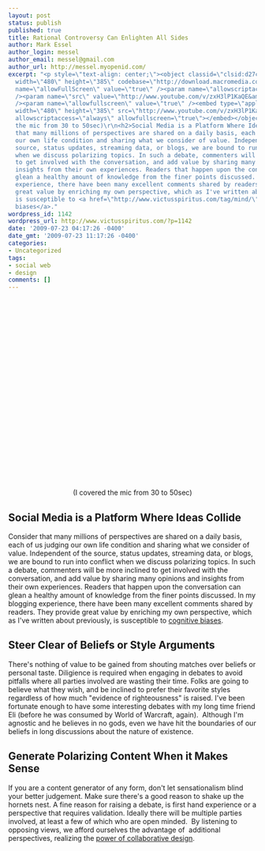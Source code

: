 ```yaml
---
layout: post
status: publish
published: true
title: Rational Controversy Can Enlighten All Sides
author: Mark Essel
author_login: messel
author_email: messel@gmail.com
author_url: http://messel.myopenid.com/
excerpt: "<p style=\"text-align: center;\"><object classid=\"clsid:d27cdb6e-ae6d-11cf-96b8-444553540000\"
  width=\"480\" height=\"385\" codebase=\"http://download.macromedia.com/pub/shockwave/cabs/flash/swflash.cab#version=6,0,40,0\"><param
  name=\"allowFullScreen\" value=\"true\" /><param name=\"allowscriptaccess\" value=\"always\"
  /><param name=\"src\" value=\"http://www.youtube.com/v/zxH3lP1KaQE&amp;hl=en&amp;fs=1&amp;color1=0x006699&amp;color2=0x54abd6\"
  /><param name=\"allowfullscreen\" value=\"true\" /><embed type=\"application/x-shockwave-flash\"
  width=\"480\" height=\"385\" src=\"http://www.youtube.com/v/zxH3lP1KaQE&amp;hl=en&amp;fs=1&amp;color1=0x006699&amp;color2=0x54abd6\"
  allowscriptaccess=\"always\" allowfullscreen=\"true\"></embed></object>\r\n(I covered
  the mic from 30 to 50sec)\r\n<h2>Social Media is a Platform Where Ideas Collide</h2>\r\nConsider
  that many millions of perspectives are shared on a daily basis, each of us judging
  our own life condition and sharing what we consider of value. Independent of the
  source, status updates, streaming data, or blogs, we are bound to run into conflict
  when we discuss polarizing topics. In such a debate, commenters will be more inclined
  to get involved with the conversation, and add value by sharing many opinions and
  insights from their own experiences. Readers that happen upon the conversation can
  glean a healthy amount of knowledge from the finer points discussed. In my blogging
  experience, there have been many excellent comments shared by readers. They provide
  great value by enriching my own perspective, which as I've written about previously,
  is susceptible to <a href=\"http://www.victusspiritus.com/tag/mind/\">cognitive
  biases</a>."
wordpress_id: 1142
wordpress_url: http://www.victusspiritus.com/?p=1142
date: '2009-07-23 04:17:26 -0400'
date_gmt: '2009-07-23 11:17:26 -0400'
categories:
- Uncategorized
tags:
- social web
- design
comments: []
---
```

<p style="text-align: center;"><object classid="clsid:d27cdb6e-ae6d-11cf-96b8-444553540000" width="480" height="385" codebase="http://download.macromedia.com/pub/shockwave/cabs/flash/swflash.cab#version=6,0,40,0"><param name="allowFullScreen" value="true" /><param name="allowscriptaccess" value="always" /><param name="src" value="http://www.youtube.com/v/zxH3lP1KaQE&amp;hl=en&amp;fs=1&amp;color1=0x006699&amp;color2=0x54abd6" /><param name="allowfullscreen" value="true" /><embed type="application/x-shockwave-flash" width="480" height="385" src="http://www.youtube.com/v/zxH3lP1KaQE&amp;hl=en&amp;fs=1&amp;color1=0x006699&amp;color2=0x54abd6" allowscriptaccess="always" allowfullscreen="true"></embed></object><br />
(I covered the mic from 30 to 50sec)</p>
<h2>Social Media is a Platform Where Ideas Collide</h2>
<p>Consider that many millions of perspectives are shared on a daily basis, each of us judging our own life condition and sharing what we consider of value. Independent of the source, status updates, streaming data, or blogs, we are bound to run into conflict when we discuss polarizing topics. In such a debate, commenters will be more inclined to get involved with the conversation, and add value by sharing many opinions and insights from their own experiences. Readers that happen upon the conversation can glean a healthy amount of knowledge from the finer points discussed. In my blogging experience, there have been many excellent comments shared by readers. They provide great value by enriching my own perspective, which as I've written about previously, is susceptible to <a href="http://www.victusspiritus.com/tag/mind/">cognitive biases</a>.<a id="more"></a><a id="more-1142"></a></p>
<h2>Steer Clear of Beliefs or Style Arguments</h2>
<p>There's nothing of value to be gained from shouting matches over beliefs or personal taste. Diligience is required when engaging in debates to avoid pitfalls where all parties involved are wasting their time. Folks are going to believe what they wish, and be inclined to prefer their favorite styles regardless of how much "evidence of righteousness" is raised. I've been fortunate enough to have some interesting debates with my long time friend Eli (before he was consumed by World of Warcraft, again).  Although I'm agnostic and he believes in no gods, even we have hit the boundaries of our beliefs in long discussions about the nature of existence.</p>
<h2>Generate Polarizing Content When it Makes Sense</h2>
<p>If you are a content generator of any form, don't let sensationalism blind your better judgement. Make sure there's a good reason to shake up the hornets nest. A fine reason for raising a debate, is first hand experience or a perspective that requires validation. Ideally there will be multiple parties involved, at least a few of which who are open minded.  By listening to opposing views, we afford ourselves the advantage of  additional perspectives, realizing the <a href="http://victusfate.github.io/victusspiritus/uncategorized/2009/04/25/the-search-power-of-collaborative-design/">power of collaborative design</a>.</p>
